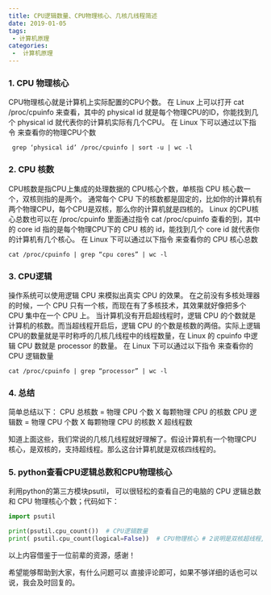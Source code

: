 ```yaml
---
title: CPU逻辑数量、CPU物理核心、几核几线程简述
date: 2019-01-05
tags:
 - 计算机原理
categories:
 -  计算机原理
---
```



### 1. CPU 物理核心
CPU物理核心就是计算机上实际配置的CPU个数。
在 Linux 上可以打开 cat /proc/cpuinfo  来查看，其中的 physical id 就是每个物理CPU的ID，你能找到几个 physical id 就代表你的计算机实际有几个CPU。
在 Linux 下可以通过以下指令  来查看你的物理CPU个数
```linux
 grep ‘physical id’ /proc/cpuinfo | sort -u | wc -l  
```
### 2. CPU 核数 
CPU核数是指CPU上集成的处理数据的 CPU核心个数，单核指 CPU 核心数一个，双核则指的是两个。
通常每个 CPU 下的核数都是固定的，比如你的计算机有两个物理CPU，每个CPU是双核，那么你的计算机就是四核的。
Linux 的CPU核心总数也可以在 /proc/cpuinfo 里面通过指令 cat /proc/cpuinfo 查看的到，其中的 core id 指的是每个物理CPU下的 CPU 核的 id，能找到几个 core id 就代表你的计算机有几个核心。
在 Linux 下可以通过以下指令  来查看你的 CPU 核心总数

```linux
cat /proc/cpuinfo | grep “cpu cores” | wc -l
```
### 3. CPU逻辑
操作系统可以使用逻辑 CPU 来模拟出真实 CPU 的效果。
在之前没有多核处理器的时候，一个 CPU 只有一个核，而现在有了多核技术，其效果就好像把多个 CPU 集中在一个 CPU 上。
当计算机没有开启超线程时，逻辑 CPU 的个数就是计算机的核数。而当超线程开启后，逻辑 CPU 的个数是核数的两倍。实际上逻辑 CPU的数量就是平时称呼的几核几线程中的线程数量，在 Linux 的 cpuinfo 中逻辑 CPU 数就是 processor 的数量。
在 Linux 下可以通过以下指令  来查看你的 CPU 逻辑数量
```linux
cat /proc/cpuinfo | grep “processor” | wc -l
```
### 4. 总结
简单总结以下：
CPU 总核数 = 物理 CPU 个数 X 每颗物理 CPU 的核数 
CPU 逻辑数 = 物理 CPU 个数 X 每颗物理 CPU 的核数 X 超线程数

知道上面这些，我们常说的几核几线程就好理解了。假设计算机有一个物理CPU核心，是双核的，支持超线程。那么这台计算机就是双核四线程的。 
### 5. python查看CPU逻辑总数和CPU物理核心
利用python的第三方模块psutil， 可以很轻松的查看自己的电脑的 CPU 逻辑总数和 CPU 物理核心个数；代码如下：

```python
import psutil

print(psutil.cpu_count())  # CPU逻辑数量
print( psutil.cpu_count(logical=False))  # CPU物理核心 # 2说明是双核超线程, 4则是4核非超线程
```


以上内容借鉴于一位前辈的资源，感谢！

希望能够帮助到大家，有什么问题可以 直接评论即可，如果不够详细的话也可以说，我会及时回复的。